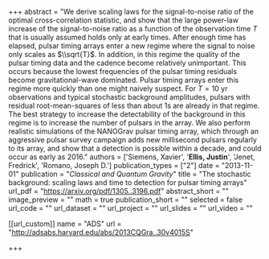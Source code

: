 +++
abstract = "We derive scaling laws for the signal-to-noise ratio of the optimal cross-correlation statistic, and show that the large power-law increase of the signal-to-noise ratio as a function of the observation time $T$ that is usually assumed holds only at early times. After enough time has elapsed, pulsar timing arrays enter a new regime where the signal to noise only scales as $\\sqrt{T}$. In addition, in this regime the quality of the pulsar timing data and the cadence become relatively unimportant. This occurs because the lowest frequencies of the pulsar timing residuals become gravitational-wave dominated. Pulsar timing arrays enter this regime more quickly than one might naively suspect. For $T = 10$ yr observations and typical stochastic background amplitudes, pulsars with residual root-mean-squares of less than about 1s are already in that regime. The best strategy to increase the detectability of the background in this regime is to increase the number of pulsars in the array. We also perform realistic simulations of the NANOGrav pulsar timing array, which through an aggressive pulsar survey campaign adds new millisecond pulsars regularly to its array, and show that a detection is possible within a decade, and could occur as early as 2016."
authors = ['Siemens, Xavier', '**Ellis, Justin**', 'Jenet, Fredrick', 'Romano, Joseph D.']
publication_types = ["2"]
date = "2013-11-01"
publication = "*Classical and Quantum Gravity*"
title = "The stochastic background: scaling laws and time to detection for pulsar timing arrays"
url_pdf = "https://arxiv.org/pdf/1305..3196.pdf"
abstract_short = ""
image_preview = ""
math = true
publication_short = ""
selected = false
url_code = ""
url_dataset = ""
url_project = ""
url_slides = ""
url_video = ""

[[url_custom]]
name = "ADS"
url = "http://adsabs.harvard.edu/abs/2013CQGra..30v4015S"

+++
